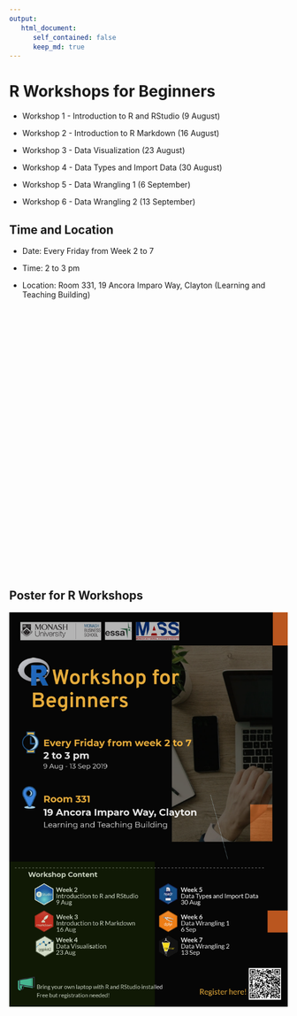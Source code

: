 ```yaml
---
output:
   html_document:
      self_contained: false
      keep_md: true
---
```



<!-- README.md is generated from this README.Rmd. -->



# R Workshops for Beginners

* Workshop 1 - Introduction to R and RStudio (9 August)

* Workshop 2 - Introduction to R Markdown (16 August)

* Workshop 3 - Data Visualization (23 August)

* Workshop 4 - Data Types and Import Data (30 August)

* Workshop 5 - Data Wrangling 1 (6 September)

* Workshop 6 - Data Wrangling 2 (13 September)


## Time and Location

* Date: Every Friday from Week 2 to 7

* Time: 2 to 3 pm

* Location: Room 331, 19 Ancora Imparo Way, Clayton (Learning and Teaching Building)   

<!--html_preserve--><div id="htmlwidget-7456a830e1f503c678c5" style="width:100%;height:480px;" class="leaflet html-widget"></div>
<script type="application/json" data-for="htmlwidget-7456a830e1f503c678c5">{"x":{"options":{"crs":{"crsClass":"L.CRS.EPSG3857","code":null,"proj4def":null,"projectedBounds":null,"options":{}}},"calls":[{"method":"addTiles","args":["//{s}.tile.openstreetmap.org/{z}/{x}/{y}.png",null,null,{"minZoom":0,"maxZoom":18,"tileSize":256,"subdomains":"abc","errorTileUrl":"","tms":false,"noWrap":false,"zoomOffset":0,"zoomReverse":false,"opacity":1,"zIndex":1,"detectRetina":false,"attribution":"&copy; <a href=\"http://openstreetmap.org\">OpenStreetMap<\/a> contributors, <a href=\"http://creativecommons.org/licenses/by-sa/2.0/\">CC-BY-SA<\/a>"}]},{"method":"addMarkers","args":[-37.913697,145.13248,null,null,null,{"interactive":true,"draggable":false,"keyboard":true,"title":"","alt":"","zIndexOffset":0,"opacity":1,"riseOnHover":false,"riseOffset":250},"Location for R Workshops",null,null,null,null,{"interactive":false,"permanent":false,"direction":"auto","opacity":1,"offset":[0,0],"textsize":"10px","textOnly":false,"className":"","sticky":true},null]}],"limits":{"lat":[-37.913697,-37.913697],"lng":[145.13248,145.13248]},"setView":[[-37.913697,145.13248],100,[]]},"evals":[],"jsHooks":[]}</script><!--/html_preserve-->

## Poster for R Workshops

![](images/poster_black.png)

